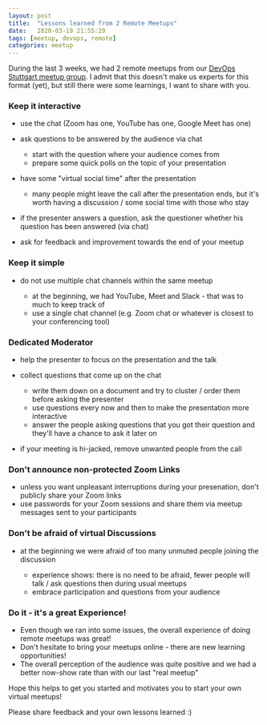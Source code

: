 ```yaml
---
layout: post
title:  "Lessons learned from 2 Remote Meetups"
date:   2020-03-19 21:55:29
tags: [meetup, devops, remote]
categories: meetup
---
```


During the last 3 weeks, we had 2 remote meetups from our [DevOps Stuttgart meetup group](https://www.meetup.com/de-DE/devops-stuttgart). I admit that this doesn't make us experts for this format (yet), but still there were some learnings, I want to share with you.

### Keep it interactive

* use the chat (Zoom has one, YouTube has one, Google Meet has one)
* ask questions to be answered by the audience via chat

  * start with the question where your audience comes from
  * prepare some quick polls on the topic of your presentation

* have some "virtual social time" after the presentation

  * many people might leave the call after the presentation ends, but it's worth having a discussion / some social time with those who stay

* if the presenter answers a question, ask the questioner whether his question has been answered (via chat)

* ask for feedback and improvement towards the end of your meetup

### Keep it simple

* do not use multiple chat channels within the same meetup

  * at the beginning, we had YouTube, Meet and Slack - that was to much to keep track of
  * use a single chat channel (e.g. Zoom chat or whatever is closest to your conferencing tool)

### Dedicated Moderator

* help the presenter to focus on the presentation and the talk
* collect questions that come up on the chat

  * write them down on a document and try to cluster / order them before asking the presenter
  * use questions every now and then to make the presentation more interactive
  * answer the people asking questions that you got their question and they'll have a chance to ask it later on
  
* if your meeting is hi-jacked, remove unwanted people from the call

### Don't announce non-protected Zoom Links

* unless you want unpleasant interruptions during your presenation, don't publicly share your Zoom links
* use passwords for your Zoom sessions and share them via meetup messages sent to your participants

### Don't be afraid of virtual Discussions

* at the beginning we were afraid of too many unmuted people joining the discussion

  * experience shows: there is no need to be afraid, fewer people will talk / ask questions then during usual meetups
  * embrace participation and questions from your audience

### Do it - it's a great Experience!

* Even though we ran into some issues, the overall experience of doing remote meetups was great!
* Don't hesitate to bring your meetups online - there are new learning opportunities!
* The overall perception of the audience was quite positive and we had a better now-show rate than with our last "real meetup"

Hope this helps to get you started and motivates you to start your own virtual meetups!

Please share feedback and your own lessons learned :)
